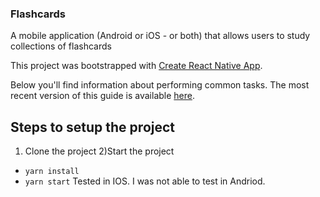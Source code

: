 
### Flashcards
 A mobile application (Android or iOS - or both) that allows users to study collections of flashcards

This project was bootstrapped with [Create React Native App](https://github.com/react-community/create-react-native-app).

Below you'll find information about performing common tasks. The most recent version of this guide is available [here](https://github.com/react-community/create-react-native-app/blob/master/react-native-scripts/template/README.md).

## Steps to setup the project

1) Clone the project
2)Start the project
* `yarn install`
* `yarn start`
Tested in IOS. I was not able to test in Andriod.
